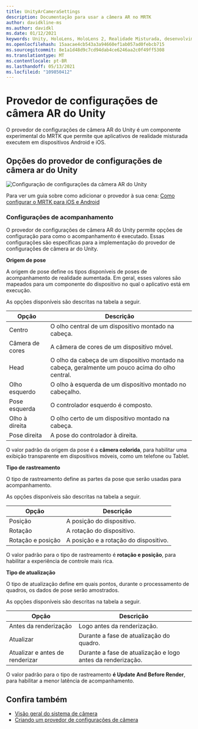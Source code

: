 ```yaml
---
title: UnityArCameraSettings
description: Documentação para usar a câmera AR no MRTK
author: davidkline-ms
ms.author: davidkl
ms.date: 01/12/2021
keywords: Unity, HoloLens, HoloLens 2, Realidade Misturada, desenvolvimento, MRTK, Câmera AR,
ms.openlocfilehash: 15aacae4cb543a3a94660ef1ab057ad0febcb715
ms.sourcegitcommit: 8e1a1d48d9c7cd94dab4ce6246aa2c0f49ff5308
ms.translationtype: MT
ms.contentlocale: pt-BR
ms.lasthandoff: 05/13/2021
ms.locfileid: "109850412"
---
```

# <a name="unity-ar-camera-settings-provider"></a>Provedor de configurações de câmera AR do Unity

O provedor de configurações de câmera AR do Unity é um componente experimental do MRTK que permite que aplicativos de realidade misturada executem em dispositivos Android e iOS.

## <a name="unity-ar-camera-settings-provider-options"></a>Opções do provedor de configurações de câmera ar do Unity

![Configuração de configurações da câmera AR do Unity](../images/camera-system/UnityArSettingsConfiguration.png)

Para ver um guia sobre como adicionar o provedor à sua cena: [Como configurar o MRTK para iOS e Android](../../supported-devices/using-ar-foundation.md)

### <a name="tracking-settings"></a>Configurações de acompanhamento

O provedor de configurações de câmera AR do Unity permite opções de configuração para como o acompanhamento é executado. Essas configurações são específicas para a implementação do provedor de configurações de câmera ar do Unity.

**Origem de pose**

A origem de pose define os tipos disponíveis de poses de acompanhamento de realidade aumentada. Em geral, esses valores são mapeados para um componente do dispositivo no qual o aplicativo está em execução.

As opções disponíveis são descritas na tabela a seguir.

| Opção | Descrição |
| --- | --- |
| Centro | O olho central de um dispositivo montado na cabeça. |
| Câmera de cores | A câmera de cores de um dispositivo móvel. |
| Head | O olho da cabeça de um dispositivo montado na cabeça, geralmente um pouco acima do olho central. |
| Olho esquerdo | O olho à esquerda de um dispositivo montado no cabeçalho. |
| Pose esquerda | O controlador esquerdo é composto. |
| Olho à direita | O olho certo de um dispositivo montado na cabeça. |
| Pose direita | A pose do controlador à direita. |

O valor padrão da origem da pose é a **câmera colorida**, para habilitar uma exibição transparente em dispositivos móveis, como um telefone ou Tablet.

**Tipo de rastreamento**

O tipo de rastreamento define as partes da pose que serão usadas para acompanhamento.

As opções disponíveis são descritas na tabela a seguir.

| Opção | Descrição |
| --- | --- |
| Posição | A posição do dispositivo. |
| Rotação | A rotação do dispositivo. |
| Rotação e posição | A posição e a rotação do dispositivo. |

O valor padrão para o tipo de rastreamento é **rotação e posição**, para habilitar a experiência de controle mais rica.

**Tipo de atualização**

O tipo de atualização define em quais pontos, durante o processamento de quadros, os dados de pose serão amostrados.

As opções disponíveis são descritas na tabela a seguir.

| Opção | Descrição |
| --- | --- |
| Antes da renderização | Logo antes da renderização. |
| Atualizar | Durante a fase de atualização do quadro. |
| Atualizar e antes de renderizar | Durante a fase de atualização e logo antes da renderização. |

O valor padrão para o tipo de rastreamento **é Update And Before Render**, para habilitar a menor latência de acompanhamento.

## <a name="see-also"></a>Confira também

- [Visão geral do sistema de câmera](camera-system-overview.md)
- [Criando um provedor de configurações de câmera](create-settings-provider.md)
